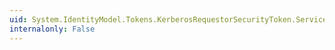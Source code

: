 ```yaml
---
uid: System.IdentityModel.Tokens.KerberosRequestorSecurityToken.ServicePrincipalName
internalonly: False
---
```

